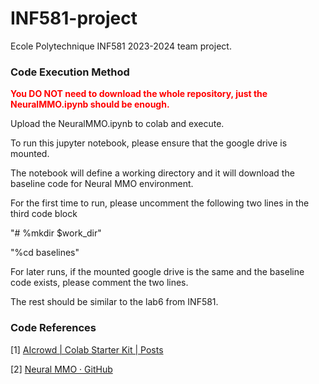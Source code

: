 # INF581-project

Ecole Polytechnique INF581 2023-2024 team project.



### Code Execution Method

<span style="color:red">**You DO NOT need to download the whole repository, just the NeuralMMO.ipynb should be enough.**</span>

Upload the NeuralMMO.ipynb to colab and execute.

To run this jupyter notebook, please ensure that the google drive is mounted.

The notebook will define a working directory and it will download the baseline code for Neural MMO environment.

For the first time to run, please uncomment the following two lines in the third code block

"# %mkdir $work_dir"

"%cd baselines"

For later runs, if the mounted google drive is the same and the baseline code exists, please comment the two lines.

The rest should be similar to the lab6 from INF581.

### Code References

[1] [AIcrowd | Colab Starter Kit | Posts](https://www.aicrowd.com/showcase/colab-starter-kit)

[2] [Neural MMO · GitHub](https://github.com/neuralmmo/)


